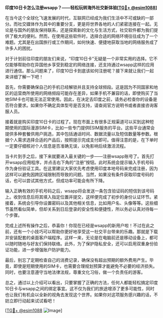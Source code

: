 **印度10日卡怎么注册wsapp？——轻松玩转海外社交新体验[[TG💪+ @esim1088](https://t.me/s/esim1088)]**

在当今这个全球化飞速发展的时代，互联网已经成为我们生活中不可或缺的一部分。而社交媒体作为其中的重要分支，更是将世界各地的人们紧密连接在一起。无论是与国外的朋友保持联系，还是探索新的文化与生活方式，社交软件都为我们提供了极大的便利。然而，在使用这些软件时，选择合适的网络环境往往成为了一个难题。尤其是在出国旅行或工作期间，如何快速、便捷地获取当地的网络服务成了许多人的困扰。

对于计划前往印度的朋友们来说，“印度10日卡”无疑是一个非常实用的选择。它不仅能够帮助你在异国他乡享受到稳定的网络连接，还支持通过wsapp这样的应用进行通信。那么问题来了，印度10日卡到底该如何注册呢？接下来就让我们一起来详细了解一下吧！

首先，你需要确保自己的手机已经解锁并且支持全球频段。这是因为不同国家和地区的运营商所使用的网络频段可能存在差异，如果手机不兼容的话，即使购买了当地SIM卡也可能无法正常使用。因此，在决定去印度之前，请务必检查你的设备是否符合要求。如果你不确定具体型号是否支持，请查阅官方说明书或者直接咨询客服人员。

接着就是购买印度10日卡的过程了。现在市面上有很多正规渠道可以买到这种短期使用的国际漫游SIM卡，比如一些专门提供ESIM服务的平台。这些平台通常会提供多种套餐供用户挑选，其中包括通话时间、数据流量以及短信数量等参数。根据个人需求选择合适的产品后，按照提示完成支付即可。值得注意的是，在下单时一定要仔细核对个人信息是否准确无误，以免影响后续激活流程。

当卡片到手之后，接下来就要进入最关键的一步——注册wsapp账号了。首先打开wsapp应用程序，并点击右下角的“注册”按钮。此时系统会提示输入手机号码作为身份验证工具。在这里建议大家优先考虑使用印度本地号码来完成注册，因为这样可以避免因跨区域限制而导致的问题。当然，如果没有条件获取印度号码的话，也可以尝试其他方式，但成功率可能会有所下降。

输入正确有效的手机号码之后，wsapp将会发送一条包含验证码的短信到该号码上。收到信息后将其填入指定位置并提交，这样便完成了初步的身份认证环节。紧接着，系统会引导你设置密码以及其他相关信息，比如用户名、头像等等。这些细节虽然看似简单，但却关系到日后登录的安全性和便捷性，所以务必认真对待每一个步骤。

完成上述所有操作之后，恭喜你！你现在已经是wsapp的新用户啦！不过在此之前，还有一个小技巧可以帮助你更好地享受这一社交平台带来的乐趣。那就是下载并安装配套的桌面客户端程序。这样一来，无论是在电脑前还是移动设备上，都可以随时随地与好友们保持联络。此外，为了保护隐私安全，还可以启用双重身份验证功能，进一步增强账户防护能力。

最后，别忘了定期检查自己的消费记录，确保没有超出预期的额外费用产生。毕竟，即使是短期使用的SIM卡，也需要合理规划预算才能避免不必要的经济损失。同时，也要注意遵守当地法律法规，尊重文化习俗，做一个负责任的游客。

总之，通过以上介绍可以看出，只要掌握了正确的方法，任何人都能轻松搞定印度10日卡与wsapp之间的绑定事宜。这不仅为我们的旅途增添了更多可能性，同时也让我们有机会以全新的视角去发现这个世界。如果你对这项服务感兴趣的话，不妨立即行动起来试试看吧！

[[TG💪+ @esim1088](https://t.me/s/esim1088) ![Image](https://i.postimg.cc/4NQfJmqS/Snipaste-2025-05-13-00-14-12.png)]